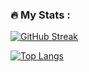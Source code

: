 ### :fire: My Stats :
  [![GitHub Streak](http://github-readme-streak-stats.herokuapp.com?user=GoogeTan&theme=dark&date_format=j%2Fn%5B%2FY%5D&locale=ru)](https://git.io/streak-stats)
  
  [![Top Langs](https://github-readme-stats.vercel.app/api/top-langs/?username=GoogeTan&layout=compact&theme=vision-friendly-dark)](https://github.com/anuraghazra/github-readme-stats)




